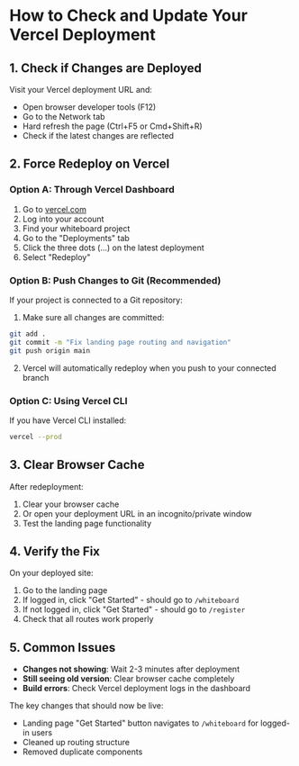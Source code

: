 # How to Check and Update Your Vercel Deployment

## 1. Check if Changes are Deployed

Visit your Vercel deployment URL and:
- Open browser developer tools (F12)
- Go to the Network tab
- Hard refresh the page (Ctrl+F5 or Cmd+Shift+R)
- Check if the latest changes are reflected

## 2. Force Redeploy on Vercel

### Option A: Through Vercel Dashboard
1. Go to [vercel.com](https://vercel.com)
2. Log into your account
3. Find your whiteboard project
4. Go to the "Deployments" tab
5. Click the three dots (...) on the latest deployment
6. Select "Redeploy"

### Option B: Push Changes to Git (Recommended)
If your project is connected to a Git repository:

1. Make sure all changes are committed:
```bash
git add .
git commit -m "Fix landing page routing and navigation"
git push origin main
```

2. Vercel will automatically redeploy when you push to your connected branch

### Option C: Using Vercel CLI
If you have Vercel CLI installed:
```bash
vercel --prod
```

## 3. Clear Browser Cache

After redeployment:
1. Clear your browser cache
2. Or open your deployment URL in an incognito/private window
3. Test the landing page functionality

## 4. Verify the Fix

On your deployed site:
1. Go to the landing page
2. If logged in, click "Get Started" - should go to `/whiteboard`
3. If not logged in, click "Get Started" - should go to `/register`
4. Check that all routes work properly

## 5. Common Issues

- **Changes not showing**: Wait 2-3 minutes after deployment
- **Still seeing old version**: Clear browser cache completely
- **Build errors**: Check Vercel deployment logs in the dashboard

The key changes that should now be live:
- Landing page "Get Started" button navigates to `/whiteboard` for logged-in users
- Cleaned up routing structure
- Removed duplicate components
